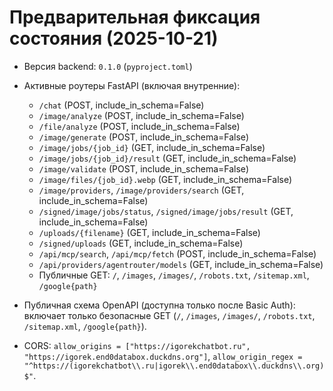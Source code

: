 # Предварительная фиксация состояния (2025-10-21)

- Версия backend: `0.1.0` (`pyproject.toml`)
- Активные роутеры FastAPI (включая внутренние):
  - `/chat` (POST, include_in_schema=False)
  - `/image/analyze` (POST, include_in_schema=False)
  - `/file/analyze` (POST, include_in_schema=False)
  - `/image/generate` (POST, include_in_schema=False)
  - `/image/jobs/{job_id}` (GET, include_in_schema=False)
  - `/image/jobs/{job_id}/result` (GET, include_in_schema=False)
  - `/image/validate` (POST, include_in_schema=False)
  - `/image/files/{job_id}.webp` (GET, include_in_schema=False)
  - `/image/providers`, `/image/providers/search` (GET, include_in_schema=False)
  - `/signed/image/jobs/status`, `/signed/image/jobs/result` (GET, include_in_schema=False)
  - `/uploads/{filename}` (GET, include_in_schema=False)
  - `/signed/uploads` (GET, include_in_schema=False)
  - `/api/mcp/search`, `/api/mcp/fetch` (POST, include_in_schema=False)
  - `/api/providers/agentrouter/models` (GET, include_in_schema=False)
  - Публичные GET: `/`, `/images`, `/images/`, `/robots.txt`, `/sitemap.xml`, `/google{path}`

- Публичная схема OpenAPI (доступна только после Basic Auth): включает только безопасные GET (`/`, `/images`, `/images/`, `/robots.txt`, `/sitemap.xml`, `/google{path}`).
- CORS: `allow_origins = ["https://igorekchatbot.ru", "https://igorek.end0databox.duckdns.org"]`, `allow_origin_regex = "^https://(igorekchatbot\\.ru|igorek\\.end0databox\\.duckdns\\.org)$"`.
